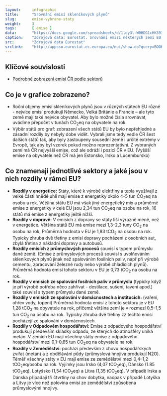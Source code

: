 ```yaml
---
layout:     infographic
title:      "Srovnání emisí skleníkových plynů"
slug:       emise-vybrane-staty
weight:     3
tags:       [ emise ]
data:       "https://docs.google.com/spreadsheets/d/1ldy3l-W0HDG1cHK393_rQC5pGXIWbVw94Dh3ie4aEI8/edit?usp=sharing"
caption:    "Zdrojová data: Eurostat. Srovnání emisí některých zemí EU přepočtených na obyvatele (jednotka jsou tuny CO<sub>2</sub>eq na obyvatele), zobrazzeny podle sektorů.  "
src:	    "Zdrojová data Eurostat"
srclink:    "http://appsso.eurostat.ec.europa.eu/nui/show.do?query=BOOKMARK_DS-089165_QID_20FB36E9_UID_-3F171EB0&layout=GEO,L,X,0;AIREMSECT,B,Y,0;UNIT,L,Z,0;AIRPOL,L,Z,1;TIME,C,Z,2;INDICATORS,C,Z,3;&zSelection=DS-089165INDICATORS,OBS_FLAG;DS-089165TIME,2016;DS-089165UNIT,MIO_T;DS-089165AIRPOL,GHG;&rankName1=UNIT_1_2_-1_2&rankName2=AIRPOL_1_2_-1_2&rankName3=INDICATORS_1_2_-1_2&rankName4=TIME_1_0_0_0&rankName5=GEO_1_2_0_0&rankName6=AIREMSECT_1_2_0_1&rStp=&cStp=&rDCh=&cDCh=&rDM=true&cDM=true&footnes=false&empty=false&wai=false&time_mode=NONE&time_most_recent=false&lang=EN&cfo=%23%23%23.%23%23%23%2C%23%23%23"
---
```


## Klíčové souvislosti 

- [Podrobné zobrazení emisí ČR podle sektorů](/infografiky/emise-cr-detail)
<!-- Srovnání emisí států EU viz graf FIXME -->
<!-- Srovnání emisí na obyvatele pro státy EU FIXME--> 

## Co je v grafice zobrazeno? 

- Roční objemy emisí skleníkových plynů jsou v různých státech EU různé - nejvíce emisí produkují Německo, Velká Británie a Francie &ndash; ale tyto země mají také nejvíce obyvatel. Aby bylo možné čísla srovnávat, uvádíme přepočet v tunách CO<sub>2</sub>eq na obyvatele na rok. 
- Výběr států pro graf: zobrazení všech států EU by bylo nepřehledné a zásadní rozdíly by nebyly dobe vidět. Vybrali jsme tedy vedle ČR šest dalších států tak, aby byly zastoupeny sousední země i určité extrémy v Evropě, tak aby byl vzorek pokud možno reprezentativní. Z vybraných zemí má ČR nejvyšší emise, což ale odráží i pozici ČR v EU. (Vyššší emise na obyvatele než ČR má jen Estonsko, Irsko a Lucembursko)

## Co znamenají jednotlivé sektory a jaké jsou v nich rozdíly v rámci EU?

- __Rozdíly v energetice:__ Státy, které k výrobě elektřiny a tepla využívají z velké části hnědé uhlí mají emise z energetiky okolo 4&ndash;5 tun CO<sub>2</sub>eq na osobu a rok. Většina státu EU má však jiný energetický mix a průměrné emise z energetiky v celé EU jsou 2,34 tun CO<sub>2</sub>eq na osobu na rok, 16 států má emise z energetiky ještě nižší.  
- __Rozdíly v dopravě:__ V emisích z dopravy se státy liší výrazně méně, než v energetice. Většina států EU má emise mezi 1,3&ndash;2,3 tuny CO<sub>2</sub> na osobu na rok, Průměrná hodnota v EU je 1,83 tCO<sub>2</sub> na osobu na rok. Typicky zhruba dvě třetiny z emisí dopravy pocházení z osobních aut, zbylá třetina z nákladní dopravy a autobusů.  
- __Rozdíly emisích z průmyslových procesů__ souvisí s typem průmyslu dané země. (Emise z průmyslových procesů souvisí s uvolňováním skleníkových plynů jinak než spalováním fosilních paliv, např při výrobě cementu, zpracování železné rudy nebo výrobě chladicích plynů). Průměrná hodnota emisí tohoto sektoru v EU je 0,73 tCO<sub>2</sub> na osobu na rok.
- __Rozdíly v emisích ze spalování fosilních paliv v průmyslu__  (typicky když je při výrobě potřeba něco zahřívat - destilace, sušení, tavení apod.) také souvisí s typem průmyslu dané země.
- __Rozdíly v emisích ze spalování v domácnostech a institucích:__ (vaření, ohřev vody, topení) Průměrná hodnota emisí z tohoto sektoru je v EU 1,28 tCO<sub>2</sub> na obyvatele na rok, přičemž většina zemí je v rozmezí 0,5&ndash;1,5 tun CO<sub>2</sub> na osobu na rok. Typicky zhruba dvě třetiny zz techto emisí pocházejí ze spalování v domácnostech. 
- __Rozdíly v Odpadovém hospodářství:__ Emise z odpadového hospodářství produkují především skládky odpadu, ze kterých do atmosféry uniká metan. V zemích EU mají všechny státy emise z odpadového hospodářství mezi 0,1-0,65 tun CO<sub>2</sub>eq na obyvatele na rok.  
- __Rozdíly v Zemědělství:__ pochází především z chovu hospodářských zvířat (metan) a z obdělávání půdy (průmyslová hnojiva produkují N2O). Téměř všechny státy v EU mají emise ze zemědělství mezi 0,4&ndash;1,2 tCO<sub>2</sub>eq/osobu na rok. Vyjímky jsou Irsko (4,07 tCO<sub>2</sub>eq), Dánsko (1.85 tCO<sub>2</sub>eq), Lotyšsko (1,54 tCO<sub>2</sub>eq) a Litva (1,35 tCO<sub>2</sub>eq). V případě Irska a Dánska připadají tři čtvrtiny na chov dobytka, naopak v případě Lotyška a Litvy je více než polovina emisí ze zemědělství způsobena průmyslovými hnojivy. 

